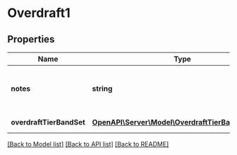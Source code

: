 # Overdraft1

## Properties
Name | Type | Description | Notes
------------ | ------------- | ------------- | -------------
**notes** | **string** | Associated Notes about the overdraft rates | [optional] 
**overdraftTierBandSet** | [**OpenAPI\Server\Model\OverdraftTierBandSetInner1**](OverdraftTierBandSetInner1.md) | Tier band set details | 

[[Back to Model list]](../README.md#documentation-for-models) [[Back to API list]](../README.md#documentation-for-api-endpoints) [[Back to README]](../README.md)


